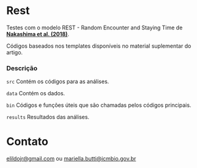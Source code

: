 # Rest
Testes com o modelo REST - Random Encounter and Staying Time de [**Nakashima et al.  (2018)**](https://besjournals.onlinelibrary.wiley.com/doi/full/10.1111/1365-2664.13059).

Códigos baseados nos templates disponíveis no material suplementar do artigo.


### Descrição
```src``` Contém os códigos para as análises.

```data``` Contém os dados. 

```bin``` Códigos e funções úteis que são chamadas pelos códigos principais.

```results``` Resultados das análises.


# Contato
<elildojr@gmail.com> ou <mariella.butti@icmbio.gov.br>
